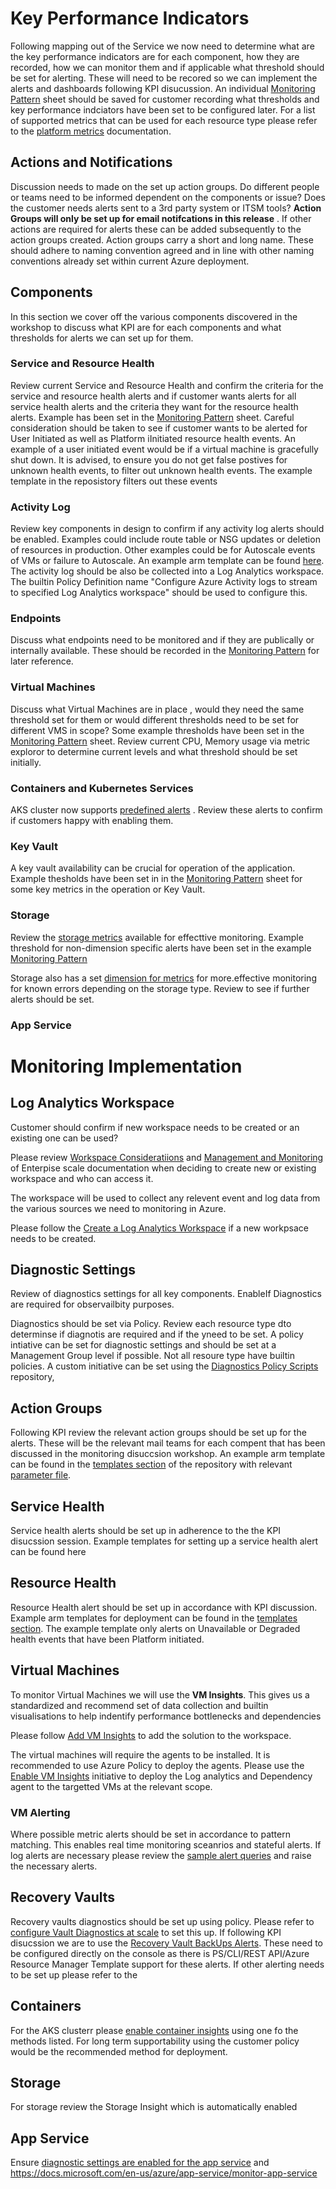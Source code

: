 # Key Performance Indicators

Following mapping out of the Service we now need to determine what are the key performance indicators are for each component, how they are recorded, how we can monitor them and if applicable what threshold should be set for alerting.  These will need to be recored so we can implement the alerts and dashboards following KPI disucussion.  An individual  [Monitoring Pattern](MonitoringPattern\azuremonitoringpattern.xlsx) sheet should be saved for customer recording what thresholds and key performance indciators have been set to be configured later. For a list of supported metrics that can be used for each resource type please refer to the [platform metrics](https://docs.microsoft.com/en-us/azure/azure-monitor/essentials/metrics-supported) documentation.  


## Actions and Notifications

Discussion needs to made on the set up action groups. Do different people or teams need to be informed dependent on the components or issue? Does the customer needs alerts sent to a 3rd party system or ITSM tools? **Action Groups will only be set up for email notifcations in this release** . If other actions are required for alerts these can be added subsequently to the action groups created. Action groups carry a short and long name. These should adhere to naming convention agreed and in line with other naming conventions already set within current Azure deployment. 

## Components

In this section we cover off the various components discovered in the workshop to discuss what KPI are for each components and what thresholds for alerts we can set up for them. 

### Service and Resource Health

Review current Service and Resource Health and confirm the criteria for the service and resource health alerts and if customer wants alerts for all service health alerts and the criteria they want for the resource health alerts. Example has been set in the [Monitoring Pattern](MonitoringPattern\azuremonitoringpattern.xlsx) sheet. Careful consideration should be taken to see if customer wants to be alerted for User Initiated as well as Platform iInitiated resource health events. An example of a user initiated event would be if a virtual machine is gracefully shut down.  It is advised, to ensure you do not get false postives for unknown health events, to filter out unknown health events. The example template in the reposistory filters out these events 

### Activity Log 

Review key components in design to confirm if any activity log alerts should be enabled.  Examples could include route table or NSG updates or deletion of resources in production. Other examples could be for Autoscale events of VMs or failure to Autoscale.  An example arm template can be found [here](https://github.com/Azure/azure-quickstart-templates/tree/master/demos/monitor-autoscale-failed-alert). The activity log should be also be collected into a Log Analytics workspace.  The builtin Policy Definition name  "Configure Azure Activity logs to stream to specified Log Analytics workspace" should be used to configure this. 

### Endpoints

Discuss what endpoints need to be monitored and if they are publically or internally available. These should be recorded in the  [Monitoring Pattern](MonitoringPattern\azuremonitoringpattern.xlsx) for later reference. 

### Virtual Machines

Discuss what Virtual Machines are in place , would they need the same threshold set for them or would different thresholds need to be set for different VMS in scope? Some example thresholds have been set in the [Monitoring Pattern](MonitoringPattern\azuremonitoringpattern.xlsx) sheet.  Review current CPU, Memory usage via metric exploror to determine current levels and what threshold should be set initially. 

### Containers and Kubernetes Services 

AKS cluster now supports [predefined alerts](https://docs.microsoft.com/en-us/azure/azure-monitor/containers/container-insights-metric-alerts) . Review these alerts to confirm if customers happy with enabling them.  

### Key Vault

A key vault availability can be crucial for operation of the application. Example thesholds have been set in in the  [Monitoring Pattern](MonitoringPattern\azuremonitoringpattern.xlsx) sheet for some key metrics in the operation or Key Vault. 

### Storage

Review the [storage metrics](https://docs.microsoft.com/en-us/azure/storage/blobs/monitor-blob-storage-reference#) available for effecttive monitoring. Example threshold for non-dimension specific alerts have been set in the example [Monitoring Pattern](MonitoringPattern\azuremonitoringpattern.xlsx)

Storage also has a set [dimension for metrics](https://docs.microsoft.com/en-us/azure/storage/blobs/monitor-blob-storage-reference#metrics-dimensions) for more.effective monitoring for known errors depending on the storage type. Review to see if further alerts should be set. 

### App Service 







# Monitoring Implementation

## Log Analytics Workspace

Customer should confirm if new workspace needs to be created or an existing one can be used? 

Please review [Workspace Consideratiions](https://docs.microsoft.com/en-us/azure/azure-monitor/logs/design-logs-deployment#important-considerations-for-an-access-control-strategy ) and [Management and Monitoring](https://docs.microsoft.com/en-us/azure/cloud-adoption-framework/ready/enterprise-scale/management-and-monitoring) of Enterpise scale documentation  when deciding to create new or existing workspace and who can access it. 

The workspace will be used to collect any relevent event and log data from the various sources we need to monitoring in Azure. 

Please follow the [Create a Log Analytics Workspace](https://docs.microsoft.com/en-us/azure/azure-monitor/logs/quick-create-workspace) if a new workpsace needs to be created.

## Diagnostic Settings

Review of diagnostics settings for all key components. EnableIf Diagnostics are required for observailbity purposes. 

Diagnostics should be set via Policy.  Review each resource type dto determinse if diagnotis are required and if the yneed to be set. A policy intiative can be set for diagnostic settings and should be set at a Management Group level if possible. Not all resoure type have builtin policies. A custom initiative can be set using the [Diagnostics Policy Scripts](https://github.com/JimGBritt/AzurePolicy/tree/master/AzureMonitor/Scripts) repository, 

## Action Groups

Following KPI review the relevant action groups should be set up for the alerts. These will be the relevant mail teams for each compent that has been discussed in the monitoring disuccsion workshop. An example arm template can be found in the [templates section](Templates\ActionGroupTemplate.json) of the repository with relevant [parameter file](Templates\ParameterFiles\ActionGrpParams.json).   

## Service Health

Service health alerts should be set up in adherence to the the KPI disucssion session. Example templates for setting up a service health alert can be found here <to add>

## Resource Health

Resource Health alert should be set up in accordance with KPI discussion. Example arm templates for deployment can be found in the [templates section](Templates\ResourceHealthTemplate.json). The example template only alerts on Unavailable or Degraded health events that have been Platform initiated.  


## Virtual Machines

To monitor Virtual Machines we will use the **VM Insights**. This gives us a standardized and recommend set of data collection and builtin visualisations to help indentify performance bottlenecks and dependencies 

Please follow [Add VM Insights](https://docs.microsoft.com/en-us/azure/azure-monitor/vm/vminsights-configure-workspace?tabs=CLI#add-vminsights-solution-to-workspace) to add the solution to the workspace. 

The virtual machines will require the agents to be installed. It is recommended to use Azure Policy to deploy the agents. Please use the [Enable VM Insights](https://docs.microsoft.com/en-us/azure/azure-monitor/vm/vminsights-enable-policy) initiative to deploy the Log analytics and Dependency agent to the targetted VMs at the relevant scope. 

### VM Alerting 

Where possible metric alerts should be set in accordance to pattern matching. This enables real time monitoring sceanrios and stateful alerts. If log alerts are necessary please review the [sample alert queries](https://docs.microsoft.com/en-us/azure/azure-monitor/vm/monitor-virtual-machine-alerts) and raise the necessary alerts.  

## Recovery Vaults

Recovery vaults diagnostics should be set up using policy. Please refer to [configure Vault Diagnostics at scale](https://docs.microsoft.com/en-gb/azure/backup/azure-policy-configure-diagnostics) to set this up.  If following KPI disucssion we are to use the [Recovery Vault BackUps Alerts](https://docs.microsoft.com/en-gb/azure/backup/backup-azure-monitoring-built-in-monitor#backup-alerts-in-recovery-services-vault). These need to be configured directly on the console as there is  PS/CLI/REST API/Azure Resource Manager Template support for these alerts. If other alerting needs to be set up please refer to the 


## Containers 

For the AKS clusterr please [enable container insights](https://docs.microsoft.com/en-us/azure/azure-monitor/containers/container-insights-enable-existing-clusters#enable-using-an-azure-resource-manager-template) using one fo the methods listed. For long term supportability using the customer policy would be the recommended method for deployment. 

## Storage

For storage review the Storage Insight which is automatically enabled 


## App Service 

Ensure [diagnostic settings are enabled for the app service](https://docs.microsoft.com/en-us/azure/app-service/troubleshoot-diagnostic-logs) and 
https://docs.microsoft.com/en-us/azure/app-service/monitor-app-service















